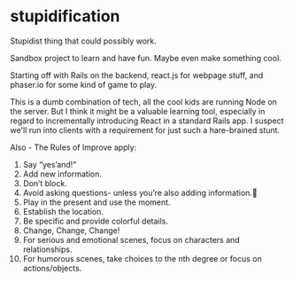 # stupidification

Stupidist thing that could possibly work.

Sandbox project to learn and have fun. Maybe even make something cool. 

Starting off with Rails on the backend, react.js for webpage stuff, and phaser.io for some kind of game to play. 

This is a dumb combination of tech, all the cool kids are running Node on the server. But I think it might be a valuable learning tool, especially in regard to incrementally introducing React in a standard Rails app. I suspect we'll run into clients with a requirement for just such a hare-brained stunt.

Also - The Rules of Improve apply:

1. Say “yes’and!”
2. Add new information.
3. Don’t block.
4. Avoid asking questions- unless you’re also adding information.
5. Play in the present and use the moment.
6. Establish the location.
7. Be specific and provide colorful details.
8. Change, Change, Change!
9. For serious and emotional scenes, focus on characters and relationships.
10. For humorous scenes, take choices to the nth degree or focus on actions/objects.

